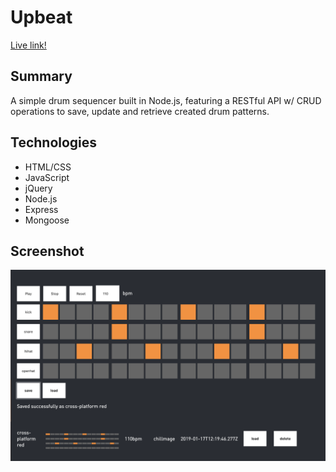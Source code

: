 # Upbeat

[Live link!](https://blooming-dusk-15135.herokuapp.com/)

## Summary

A simple drum sequencer built in Node.js, featuring a RESTful API w/ CRUD operations to save, update and retrieve created drum patterns.

## Technologies

* HTML/CSS
* JavaScript
* jQuery
* Node.js
* Express
* Mongoose


## Screenshot

![Drum sequencer layout](DrumSequencer.png)


